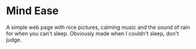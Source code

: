 # Mind Ease
A simple web page with nice pictures, calming music and the sound of rain for when you can't sleep. Obviously made when I couldn't sleep, don't judge.
